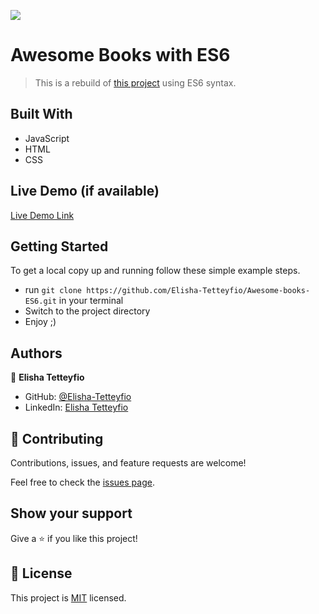 ![](https://img.shields.io/badge/Microverse-blueviolet)

# Awesome Books with ES6

> This is a rebuild of [this project](https://github.com/Elisha-Tetteyfio/Awesome-books) using ES6 syntax.


## Built With

- JavaScript
- HTML
- CSS

## Live Demo (if available)

[Live Demo Link](https://livedemo.com)


## Getting Started

To get a local copy up and running follow these simple example steps.

- run `git clone https://github.com/Elisha-Tetteyfio/Awesome-books-ES6.git` in your terminal
- Switch to the project directory
- Enjoy ;)



## Authors

👤 **Elisha Tetteyfio**

- GitHub: [@Elisha-Tetteyfio](https://github.com/Elisha-Tetteyfio)
- LinkedIn: [Elisha Tetteyfio](https://linkedin.com/in/elisha-tetteyfio)


## 🤝 Contributing

Contributions, issues, and feature requests are welcome!

Feel free to check the [issues page](https://github.com/Elisha-Tetteyfio/Awesome-books-ES6/issues).

## Show your support

Give a ⭐️ if you like this project!

## 📝 License

This project is [MIT](./MIT.md) licensed.
